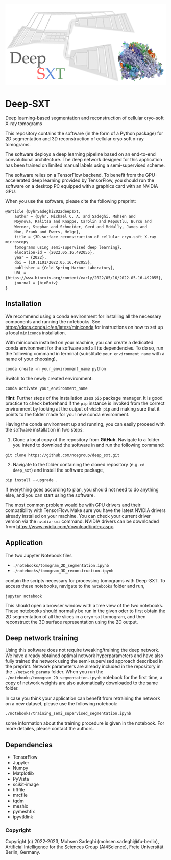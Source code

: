 ![](docs/deep_sxt.png)

# Deep-SXT
Deep learning-based segmentation and reconstruction of cellular cryo-soft X-ray tomograms

This repository contains the software (in the form of a Python package) for 2D segmentation and 3D reconstruction of
cellular cryo soft x-ray tomograms.

The software deploys a deep learning pipeline based on an end-to-end convolutional architecture. 
The deep network designed for this application has been trained on limited manual labels using a semi-supervised scheme.

The software relies on a TensorFlow backend. To benefit from the GPU-accelerated deep learning provided by TensorFlow, 
you should run the software on a desktop PC equipped with a graphics card with an NVIDIA GPU.

When you use the software, please cite the following preprint:

```
@article {DyhrSadeghi2022deepsxt,
	author = {Dyhr, Michael C. A. and Sadeghi, Mohsen and 
	Moynova, Ralitsa and Knappe, Carolin and Kepsutlu, Burcu and 
	Werner, Stephan and Schneider, Gerd and McNally, James and 
	Noe, Frank and Ewers, Helge},
	title = {3D-surface reconstruction of cellular cryo-soft X-ray microscopy 
	tomograms using semi-supervised deep learning},
	elocation-id = {2022.05.16.492055},
	year = {2022},
	doi = {10.1101/2022.05.16.492055},
	publisher = {Cold Spring Harbor Laboratory},
	URL = {https://www.biorxiv.org/content/early/2022/05/16/2022.05.16.492055},
	journal = {bioRxiv}
}
```



Installation
---

We recommend using a conda environment for installing all the necessary components and running the notebooks.
See https://docs.conda.io/en/latest/miniconda for instructions on how to set up a local ```miniconda``` installation.

With miniconda installed on your machine, you can create a dedicated conda environment for the software and all its dependencies.
To do so, run the following command in terminal (substitute ```your_environment_name``` with a name of your choosing),

```
conda create -n your_environment_name python
```

Switch to the newly created environment:

```
conda activate your_environment_name
```

**Hint**: Further steps of the installation uses ```pip``` package manager.
It is good practice to check beforehand if the ```pip``` instance is invoked from the correct environment by
looking at the output of ```which pip``` and making sure that it points to the folder made for your new conda environment.

Having the conda environment up and running, you can easily proceed with the software installation in two steps:

1. Clone a local copy of the repository from **GitHub**. Navigate to a folder you intend to download the software in and run the following command:

```
git clone https://github.com/noegroup/deep_sxt.git
```

2. Navigate to the folder containing the cloned repository (e.g. ```cd deep_sxt```) and install the software package,

```
pip install --upgrade .
```

If everything goes according to plan, you should not need to do anything else, and you can start using the software.

The most common problem would be with GPU drivers and their compatibility with TensorFlow.
Make sure you have the latest NVIDIA drivers already installed on your machine.
You can check your current driver version via the ```nvidia-smi``` command.
NVIDIA drivers can be downloaded from https://www.nvidia.com/download/index.aspx.


Application
---

The two Jupyter Notebook files

- ```./notebooks/tomogram_2D_segmentation.ipynb```
- ```./notebooks/tomogram_3D_reconstruction.ipynb```

contain the scripts necessary for processing tomograms with Deep-SXT.
To access these notebooks, navigate to the ```notebooks``` folder and run,

```
jupyter notebook
```

This should open a browser window with a tree view of the two notebooks.
These notebooks should normally be run in the given oder to first obtain the 2D segmentation of all the slices in a cryo-sxt tomogram,
and then reconstruct the 3D surface representation using the 2D output.

Deep network training
---

Using this software does not require tweaking/training the deep network.
We have already obtained optimal network hyperparameters and have also fully trained the network using the semi-supervised approach described in the preprint.
Network parameters are already included in the repository in the ```./network_params``` folder.
When you run the ```./notebooks/tomogram_2D_segmentation.ipynb``` notebook for the first time,
a copy of network weights are also automatically downloaded to the same folder.

In case you think your application can benefit from retraining the network on a new dataset, please use the following notebook:

```
./notebooks/training_semi_supervised_segmentation.ipynb
```

some information about the training procedure is given in the notebook. For more detailes, please contact the authors.

Dependencies
---

- TensorFlow
- Jupyter
- Numpy
- Matplotlib
- PyVista
- scikit-image
- tifffile
- mrcfile
- tqdm
- meshio
- pymeshfix
- ipyvtklink

### Copyright

Copyright (c) 2022-2023, Mohsen Sadeghi (mohsen.sadeghi@fu-berlin),
Artificial Intelligence for the Sciences Group (AI4Science),
Freie Universität Berlin, Germany.

